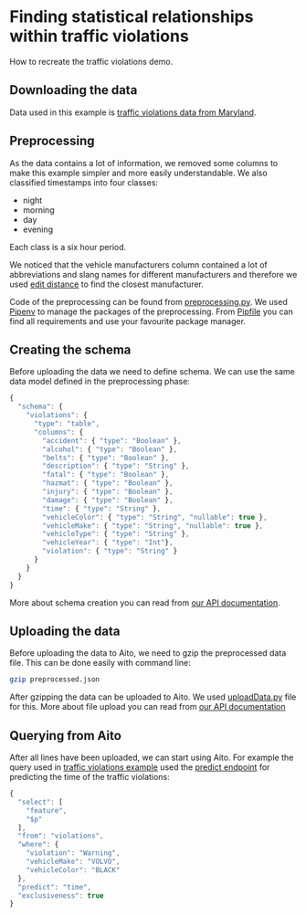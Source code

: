 # Finding statistical relationships within traffic violations

How to recreate the traffic violations demo.

## Downloading the data

Data used in this example is [traffic violations data from Maryland](https://catalog.data.gov/dataset/traffic-violations-56dda).

## Preprocessing

As the data contains a lot of information, we removed some columns to make this example simpler and more easily understandable. We also classified timestamps into four classes:

- night
- morning
- day
- evening

Each class is a six hour period.

We noticed that the vehicle manufacturers column contained a lot of abbreviations and slang names for different manufacturers and therefore we used [edit distance](https://en.wikipedia.org/wiki/Edit_distance) to find the closest manufacturer.

Code of the preprocessing can be found from [preprocessing.py](/preprocessing.py). We used [Pipenv](https://github.com/pypa/pipenv) to manage the packages of the preprocessing. From [Pipfile](/Pipfile) you can find all requirements and use your favourite package manager.

## Creating the schema

Before uploading the data we need to define schema. We can use the same data model defined in the preprocessing phase:

```javascript
{
  "schema": {
    "violations": {
      "type": "table",
      "columns": {
        "accident": { "type": "Boolean" },
        "alcohol": { "type": "Boolean" },
        "belts": { "type": "Boolean" },
        "description": { "type": "String" },
        "fatal": { "type": "Boolean" },
        "hazmat": { "type": "Boolean" },
        "injury": { "type": "Boolean" },
        "damage": { "type": "Boolean" },
        "time": { "type": "String" },
        "vehicleColor": { "type": "String", "nullable": true },
        "vehicleMake": { "type": "String", "nullable": true },
        "vehicleType": { "type": "String" },
        "vehicleYear": { "type": "Int"},
        "violation": { "type": "String" }
      }
    }
  }
}
```

More about schema creation you can read from [our API documentation](https://aito.ai/docs/api/#put-api-v1-schema).

## Uploading the data

Before uploading the data to Aito, we need to gzip the preprocessed data file. This can be done easily with command line:

```bash
gzip preprocessed.json
```

After gzipping the data can be uploaded to Aito. We used [uploadData.py](./uploadData.py) file for this. More about file upload you can read from [our API documentation](https://aito.ai/docs/api/#post-api-v1-data-table-file)

## Querying from Aito

After all lines have been uploaded, we can start using Aito.
For example the query used in [traffic violations example](https://aito.ai/example-gallery/traffic-violations)
used the [predict endpoint](https://aito.ai/docs/api/#post-api-v1-predict) for predicting the time of the traffic violations:

```javascript
{
  "select": [
    "feature",
    "$p"
  ],
  "from": "violations",
  "where": {
    "violation": "Warning",
    "vehicleMake": "VOLVO",
    "vehicleColor": "BLACK"
  },
  "predict": "time",
  "exclusiveness": true
}
```
